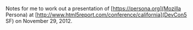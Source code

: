 Notes for me to work out a presentation of 
[https://persona.org](Mozilla Persona) at 
[http://www.html5report.com/conference/california](DevCon5 SF) on November 29, 2012.